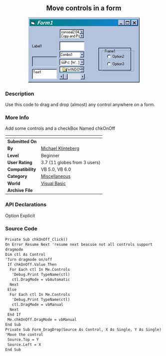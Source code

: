 ﻿<div align="center">

## Move controls in a form

<img src="PIC2000461153408870.jpg">
</div>

### Description

Use this code to drag and drop (almost) any control anywhere on a form.
 
### More Info
 
Add some controls and a checkBox Named chkOnOff


<span>             |<span>
---                |---
**Submitted On**   |
**By**             |[Michael Klinteberg](https://github.com/Planet-Source-Code/PSCIndex/blob/master/ByAuthor/michael-klinteberg.md)
**Level**          |Beginner
**User Rating**    |3.7 (11 globes from 3 users)
**Compatibility**  |VB 5\.0, VB 6\.0
**Category**       |[Miscellaneous](https://github.com/Planet-Source-Code/PSCIndex/blob/master/ByCategory/miscellaneous__1-1.md)
**World**          |[Visual Basic](https://github.com/Planet-Source-Code/PSCIndex/blob/master/ByWorld/visual-basic.md)
**Archive File**   |[](https://github.com/Planet-Source-Code/michael-klinteberg-move-controls-in-a-form__1-7065/archive/master.zip)

### API Declarations

Option Explicit


### Source Code

```
Private Sub chkOnOff_Click()
On Error Resume Next 'resume next beacuse not all controls support dragmode
Dim ctl As Control
'Turn dragmode on/off
 If chkOnOff.Value Then
  For Each ctl In Me.Controls
   'Debug.Print TypeName(ctl)
   ctl.DragMode = vbAutomatic
  Next
 Else
  For Each ctl In Me.Controls
   'Debug.Print TypeName(ctl)
   ctl.DragMode = vbManual
  Next
 End If
 Me.chkOnOff.DragMode = vbManual
End Sub
Private Sub Form_DragDrop(Source As Control, X As Single, Y As Single)
'Move the control
 Source.Top = Y
 Source.Left = X
End Sub
```

